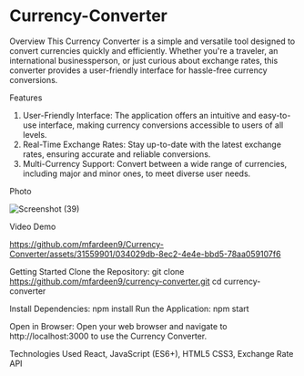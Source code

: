 # Currency-Converter
Overview
This Currency Converter is a simple and versatile tool designed to convert currencies quickly and efficiently. Whether you're a traveler, an international businessperson, or just curious about exchange rates, this converter provides a user-friendly interface for hassle-free currency conversions.

Features

1. User-Friendly Interface: The application offers an intuitive and easy-to-use interface, making currency conversions accessible to users of all levels.
2. Real-Time Exchange Rates: Stay up-to-date with the latest exchange rates, ensuring accurate and reliable conversions.
3. Multi-Currency Support: Convert between a wide range of currencies, including major and minor ones, to meet diverse user needs.

Photo

![Screenshot (39)](https://github.com/mfardeen9/Currency-Converter/assets/31559901/35a419c5-ef99-4fcb-895c-72c1f0e9ff3e)

Video Demo

https://github.com/mfardeen9/Currency-Converter/assets/31559901/034029db-8ec2-4e4e-bbd5-78aa059107f6

Getting Started
Clone the Repository:
git clone https://github.com/mfardeen9/currency-converter.git
cd currency-converter

Install Dependencies:
npm install
Run the Application:
npm start

Open in Browser:
Open your web browser and navigate to http://localhost:3000 to use the Currency Converter.

Technologies Used
React,
JavaScript (ES6+),
HTML5
CSS3,
Exchange Rate API 



